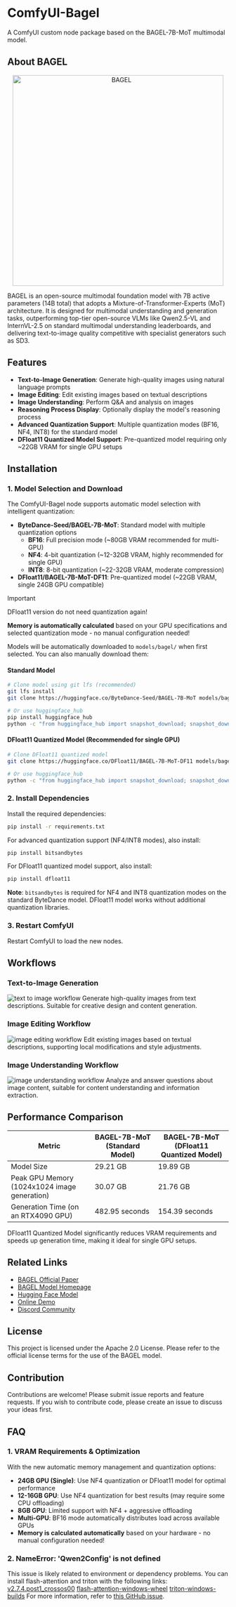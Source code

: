# ComfyUI-Bagel

A ComfyUI custom node package based on the BAGEL-7B-MoT multimodal model.

## About BAGEL

<p align="center">
  <img src="https://lf3-static.bytednsdoc.com/obj/eden-cn/nuhojubrps/banner.png" alt="BAGEL" width="480"/>
</p>

BAGEL is an open-source multimodal foundation model with 7B active parameters (14B total) that adopts a Mixture-of-Transformer-Experts (MoT) architecture. It is designed for multimodal understanding and generation tasks, outperforming top-tier open-source VLMs like Qwen2.5-VL and InternVL-2.5 on standard multimodal understanding leaderboards, and delivering text-to-image quality competitive with specialist generators such as SD3.

## Features

- **Text-to-Image Generation**: Generate high-quality images using natural language prompts
- **Image Editing**: Edit existing images based on textual descriptions  
- **Image Understanding**: Perform Q&A and analysis on images
- **Reasoning Process Display**: Optionally display the model's reasoning process
- **Advanced Quantization Support**: Multiple quantization modes (BF16, NF4, INT8) for the standard model
- **DFloat11 Quantized Model Support**: Pre-quantized model requiring only ~22GB VRAM for single GPU setups

## Installation

### 1. Model Selection and Download
The ComfyUI-Bagel node supports automatic model selection with intelligent quantization:
- **ByteDance-Seed/BAGEL-7B-MoT**: Standard model with multiple quantization options
  - **BF16**: Full precision mode (~80GB VRAM recommended for multi-GPU)
  - **NF4**: 4-bit quantization (~12-32GB VRAM, highly recommended for single GPU)
  - **INT8**: 8-bit quantization (~22-32GB VRAM, moderate compression)
- **DFloat11/BAGEL-7B-MoT-DF11**: Pre-quantized model (~22GB VRAM, single 24GB GPU compatible)

> [!IMPORTANT]
> DFloat11 version do not need quantization again!

**Memory is automatically calculated** based on your GPU specifications and selected quantization mode - no manual configuration needed!

Models will be automatically downloaded to `models/bagel/` when first selected. You can also manually download them:

#### Standard Model
```bash
# Clone model using git lfs (recommended)
git lfs install
git clone https://huggingface.co/ByteDance-Seed/BAGEL-7B-MoT models/bagel/BAGEL-7B-MoT

# Or use huggingface_hub
pip install huggingface_hub
python -c "from huggingface_hub import snapshot_download; snapshot_download(repo_id='ByteDance-Seed/BAGEL-7B-MoT', local_dir='models/bagel/BAGEL-7B-MoT')"
```

#### DFloat11 Quantized Model (Recommended for single GPU)
```bash
# Clone DFloat11 quantized model
git clone https://huggingface.co/DFloat11/BAGEL-7B-MoT-DF11 models/bagel/BAGEL-7B-MoT-DF11

# Or use huggingface_hub
python -c "from huggingface_hub import snapshot_download; snapshot_download(repo_id='DFloat11/BAGEL-7B-MoT-DF11', local_dir='models/bagel/BAGEL-7B-MoT-DF11')"
```

### 2. Install Dependencies
Install the required dependencies:
```bash
pip install -r requirements.txt
```

For advanced quantization support (NF4/INT8 modes), also install:
```bash
pip install bitsandbytes
```

For DFloat11 quantized model support, also install:
```bash
pip install dfloat11
```

**Note**: `bitsandbytes` is required for NF4 and INT8 quantization modes on the standard ByteDance model. DFloat11 model works without additional quantization libraries.

### 3. Restart ComfyUI
Restart ComfyUI to load the new nodes.

## Workflows

### Text-to-Image Generation
![text to image workflow](example_workflows/bagel_text_to_image.png)
Generate high-quality images from text descriptions. Suitable for creative design and content generation.

### Image Editing Workflow
![image editing workflow](example_workflows/bagel_image_edit.png)
Edit existing images based on textual descriptions, supporting local modifications and style adjustments.

### Image Understanding Workflow
![image understanding workflow](example_workflows/bagel_image_understanding.png)
Analyze and answer questions about image content, suitable for content understanding and information extraction.

## Performance Comparison

| Metric | BAGEL-7B-MoT (Standard Model) | BAGEL-7B-MoT (DFloat11 Quantized Model) |
|--------|-------------------------------|-----------------------------------------|
| Model Size | 29.21 GB | 19.89 GB |
| Peak GPU Memory (1024x1024 image generation) | 30.07 GB | 21.76 GB |
| Generation Time (on an RTX4090 GPU) | 482.95 seconds | 154.39 seconds |

DFloat11 Quantized Model significantly reduces VRAM requirements and speeds up generation time, making it ideal for single GPU setups.

## Related Links

- [BAGEL Official Paper](https://arxiv.org/abs/2505.14683)
- [BAGEL Model Homepage](https://bagel-ai.org/)
- [Hugging Face Model](https://huggingface.co/ByteDance-Seed/BAGEL-7B-MoT)
- [Online Demo](https://demo.bagel-ai.org/)
- [Discord Community](https://discord.gg/Z836xxzy)

## License

This project is licensed under the Apache 2.0 License. Please refer to the official license terms for the use of the BAGEL model.

## Contribution

Contributions are welcome! Please submit issue reports and feature requests. If you wish to contribute code, please create an issue to discuss your ideas first.

## FAQ

### 1. VRAM Requirements & Optimization
With the new automatic memory management and quantization options:
- **24GB GPU (Single)**: Use NF4 quantization or DFloat11 model for optimal performance
- **12-16GB GPU**: Use NF4 quantization for best results (may require some CPU offloading)
- **8GB GPU**: Limited support with NF4 + aggressive offloading
- **Multi-GPU**: BF16 mode automatically distributes load across available GPUs
- **Memory is calculated automatically** based on your hardware - no manual configuration needed!

### 2. NameError: 'Qwen2Config' is not defined
This issue is likely related to environment or dependency problems. You can install flash-attention and triton with the following links:
[v2.7.4.post1_crossos00](https://github.com/loscrossos/lib_flashattention/releases/tag/v2.7.4.post1_crossos00) [flash-attention-windows-wheel](https://huggingface.co/lldacing/flash-attention-windows-wheel/tree/main) [triton-windows-builds](https://hf-mirror.com/madbuda/triton-windows-builds/tree/main)
For more information, refer to [this GitHub issue](https://github.com/neverbiasu/ComfyUI-BAGEL/issues/7).
